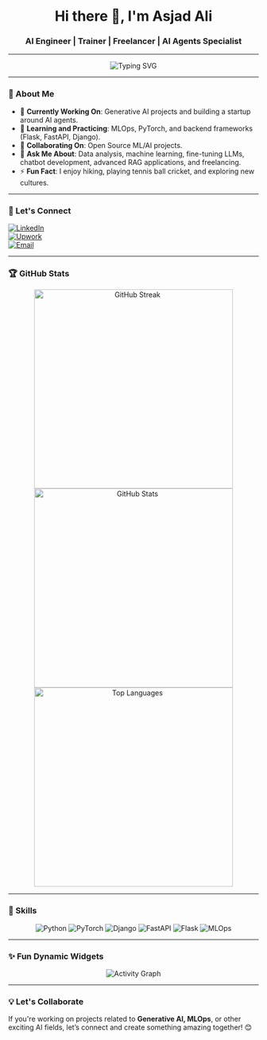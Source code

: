 <h1 align="center">Hi there 👋, I'm Asjad Ali</h1>
<h3 align="center">AI Engineer | Trainer | Freelancer | AI Agents Specialist</h3>

---

<div align="center">
  <img src="https://readme-typing-svg.demolab.com?font=Fira+Code&size=22&pause=1000&center=true&vCenter=true&width=600&lines=👨‍💻+Passionate+about+Generative+AI+%26+MLOps;🤖+Fine-tuning+LLMs+and+RAG+applications;🌟+Open+to+collaboration+on+AI+projects;📈+Freelancing+AI+and+ML+Solutions" alt="Typing SVG" />
</div>

---

### 🌟 About Me  
- 🔭 **Currently Working On**: Generative AI projects and building a startup around AI agents.  
- 🌱 **Learning and Practicing**: MLOps, PyTorch, and backend frameworks (Flask, FastAPI, Django).  
- 👯 **Collaborating On**: Open Source ML/AI projects.  
- 💬 **Ask Me About**: Data analysis, machine learning, fine-tuning LLMs, chatbot development, advanced RAG applications, and freelancing.  
- ⚡ **Fun Fact**: I enjoy hiking, playing tennis ball cricket, and exploring new cultures.  

---

### 🔗 Let's Connect  
<a href="https://linkedin.com/in/asjad-ali-arif" target="_blank"><img src="https://img.shields.io/badge/LinkedIn-%230077B5.svg?style=for-the-badge&logo=linkedin&logoColor=white" alt="LinkedIn"></a>  
<a href="https://www.upwork.com" target="_blank"><img src="https://img.shields.io/badge/Upwork-%2330B980.svg?style=for-the-badge&logo=upwork&logoColor=white" alt="Upwork"></a>  
<a href="mailto:aliasjid009@gmail.com" target="_blank"><img src="https://img.shields.io/badge/Email-D14836.svg?style=for-the-badge&logo=gmail&logoColor=white" alt="Email"></a>  

---

### 🏆 GitHub Stats  
<div align="center">
  <img src="https://streak-stats.demolab.com/?user=A5jadAli&theme=tokyonight&hide_border=true" alt="GitHub Streak" width="400"/>
  <img src="https://github-readme-stats.vercel.app/api?username=A5jadAli&show_icons=true&theme=tokyonight&hide_border=true" alt="GitHub Stats" width="400"/>
  <br/>
  <img src="https://github-readme-stats.vercel.app/api/top-langs/?username=A5jadAli&layout=compact&theme=tokyonight&hide_border=true" alt="Top Languages" width="400"/>
</div>  

---

### 🚀 Skills  
<div align="center">
  <img src="https://img.shields.io/badge/Python-%2314354C.svg?style=for-the-badge&logo=python&logoColor=white" alt="Python" />
  <img src="https://img.shields.io/badge/PyTorch-%23EE4C2C.svg?style=for-the-badge&logo=pytorch&logoColor=white" alt="PyTorch" />
  <img src="https://img.shields.io/badge/Django-%23092E20.svg?style=for-the-badge&logo=django&logoColor=white" alt="Django" />
  <img src="https://img.shields.io/badge/FastAPI-%23009688.svg?style=for-the-badge&logo=fastapi&logoColor=white" alt="FastAPI" />
  <img src="https://img.shields.io/badge/Flask-%23000000.svg?style=for-the-badge&logo=flask&logoColor=white" alt="Flask" />
  <img src="https://img.shields.io/badge/MLOps-%231572B6.svg?style=for-the-badge&logo=mlops&logoColor=white" alt="MLOps" />
</div>  

---

### ✨ Fun Dynamic Widgets  
<div align="center">
  <img src="https://github-readme-activity-graph.vercel.app/graph?username=A5jadAli&theme=tokyo-night&hide_border=true" alt="Activity Graph" />
</div>  

---

### 💡 Let's Collaborate  
If you're working on projects related to **Generative AI, MLOps**, or other exciting AI fields, let’s connect and create something amazing together! 😊  
